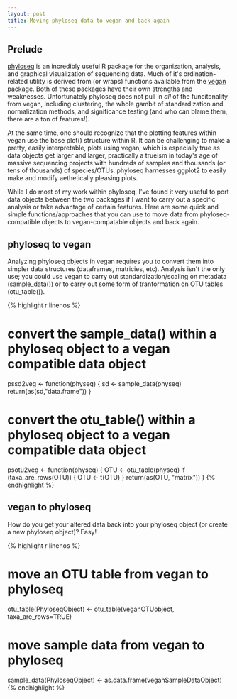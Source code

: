 ```yaml
---
layout: post
title: Moving phyloseq data to vegan and back again
---
```


## Prelude
[phyloseq](https://github.com/joey711/phyloseq) is an incredibly useful R package for the organization, analysis, and graphical visualization of sequencing data. Much of it's ordination-related utility is derived from (or wraps) functions available from the [vegan](https://cran.r-project.org/web/packages/vegan/index.html) package. Both of these packages have their own strengths and weaknesses. Unfortunately phyloseq does not pull in *all* of the funcitonality from vegan, including clustering, the whole gambit of standardization and normalization methods, and significance testing (and who can blame them, there are a ton of features!). 

At the same time, one should recognize that the plotting features within vegan use the base plot() structure within R. It can be challenging to make a pretty, easily interpretable, plots using vegan, which is especially true as data objects get larger and larger, practically a trueism in today's age of massive sequencing projects with hundreds of samples and thousands (or tens of thousands) of species/OTUs. phyloseq harnesses ggplot2 to easily make and modify aethetically pleasing plots. 

While I do most of my work within phyloseq, I've found it very useful to port data objects between the two packages if I want to carry out a specific analysis or take advantage of certain features. Here are some quick and simple functions/approaches that you can use to move data from phyloseq-compatible objects to vegan-compatable objects and back again. 

## phyloseq to vegan   
Analyzing phyloseq objects in vegan requires you to convert them into simpler data structures (dataframes, matricies, etc). Analysis isn't the only use; you could use vegan to carry out standardization/scaling on metadata (sample_data()) or to carry out some form of tranformation on OTU tables (otu_table()). 

{% highlight r linenos %}
# convert the sample_data() within a phyloseq object to a vegan compatible data object
pssd2veg <- function(physeq) {
  sd <- sample_data(physeq)
  return(as(sd,"data.frame"))
}

# convert the otu_table() within a phyloseq object to a vegan compatible data object
psotu2veg <- function(physeq) {
  OTU <- otu_table(physeq)
  if (taxa_are_rows(OTU)) {
    OTU <- t(OTU)
  }
  return(as(OTU, "matrix"))
}
{% endhighlight %}  

## vegan to phyloseq  
How do you get your altered data back into your phyloseq object (or create a new phyloseq object)? Easy! 

{% highlight r linenos %}
# move an OTU table from vegan to phyloseq  
otu_table(PhyloseqObject) <- otu_table(veganOTUobject, taxa_are_rows=TRUE)  
# move sample data from vegan to phyloseq
sample_data(PhyloseqObject) <- as.data.frame(veganSampleDataObject)
{% endhighlight %}  

